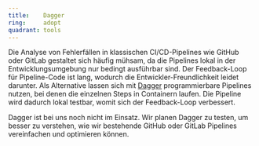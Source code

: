 ```yaml
---
title:    Dagger  
ring:     adopt  
quadrant: tools
---
```


Die Analyse von Fehlerfällen in klassischen CI/CD-Pipelines wie GitHub oder GitLab gestaltet sich häufig mühsam, da die Pipelines lokal in der Entwicklungsumgebung nur bedingt ausführbar sind. Der Feedback-Loop für Pipeline-Code ist lang, wodurch die Entwickler-Freundlichkeit leidet darunter. Als Alternative lassen sich mit [Dagger][dagger] programmierbare Pipelines nutzen, bei denen die einzelnen Steps in Containern laufen. Die Pipeline wird dadurch lokal testbar, womit sich der Feedback-Loop verbessert.

Dagger ist bei uns noch nicht im Einsatz. Wir planen Dagger zu testen, um besser zu verstehen, wie wir bestehende GitHub oder GitLab Pipelines vereinfachen und optimieren können.

[dagger]: https://dagger.io
